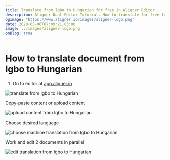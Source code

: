 ```yaml
---
title: Translate from Igbo to Hungarian for free in Aligner Editor
description: Aligner Dual Editor Tutorial. How to translate for free from Igbo to Hungarian. Aligner is multilingual document management platform. 
ogImage: "https://www.aligner.io/images/aligner-logo.png"
date: 2020-05-06T07:09:21+03:00
image: ../images/aligner-logo.png
onBlog: true
---
```


# How to translate document from Igbo to Hungarian

1. Go to editor at [app.aligner.io](https://app.aligner.io "Aligner App web page")

![translate from Igbo to Hungarian](../aligner-blank-editor.png "translate from Igbo to Hungarian")

Copy-paste content or upload content

![upload content from Igbo to Hungarian](../aligner-uploaded-document.png "upload content from Igbo to Hungarian")

Choose desired language

![choose machine translation from Igbo to Hungarian](../aligner-language-dropdown.png "choose machine translation from Igbo to Hungarian")

Work and edit 2 documents in parallel

![edit translation from Igbo to Hungarian](../aligner-double-sitded-editor.png "edit translation from Igbo to Hungarian")


